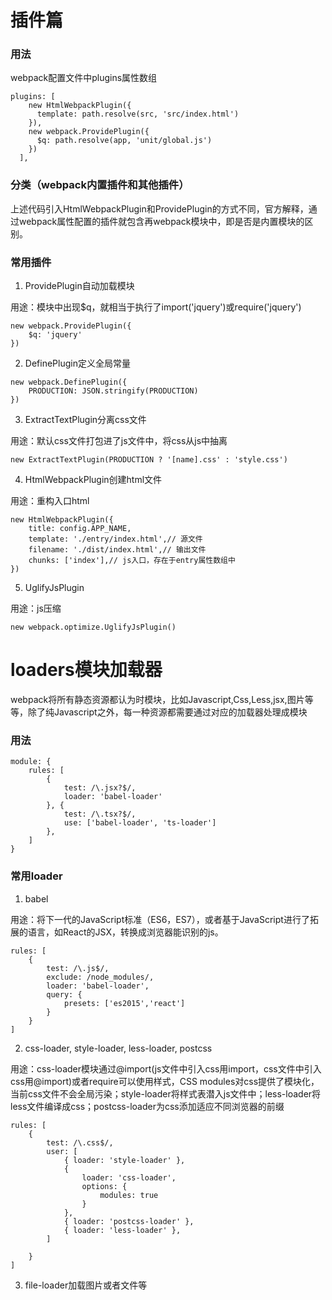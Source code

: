 # 插件篇

### 用法

webpack配置文件中plugins属性数组
```
plugins: [
    new HtmlWebpackPlugin({
      template: path.resolve(src, 'src/index.html')
    }),
    new webpack.ProvidePlugin({
      $q: path.resolve(app, 'unit/global.js')
    })
  ],
```

### 分类（webpack内置插件和其他插件）

上述代码引入HtmlWebpackPlugin和ProvidePlugin的方式不同，官方解释，通过webpack属性配置的插件就包含再webpack模块中，即是否是内置模块的区别。

### 常用插件

1. ProvidePlugin自动加载模块

用途：模块中出现$q，就相当于执行了import('jquery')或require('jquery')
```
new webpack.ProvidePlugin({
    $q: 'jquery'
})
```

2. DefinePlugin定义全局常量

```
new webpack.DefinePlugin({
    PRODUCTION: JSON.stringify(PRODUCTION)
})
```

3. ExtractTextPlugin分离css文件

用途：默认css文件打包进了js文件中，将css从js中抽离

` new ExtractTextPlugin(PRODUCTION ? '[name].css' : 'style.css') `

4. HtmlWebpackPlugin创建html文件

用途：重构入口html

```
new HtmlWebpackPlugin({
    title: config.APP_NAME,
    template: './entry/index.html',// 源文件
    filename: './dist/index.html',// 输出文件
    chunks: ['index'],// js入口，存在于entry属性数组中
})
```

5. UglifyJsPlugin

用途：js压缩

` new webpack.optimize.UglifyJsPlugin() `

# loaders模块加载器

webpack将所有静态资源都认为时模块，比如Javascript,Css,Less,jsx,图片等等，除了纯Javascript之外，每一种资源都需要通过对应的加载器处理成模块

### 用法
```
module: {
    rules: [
        {
            test: /\.jsx?$/,
            loader: 'babel-loader'
        }, {
            test: /\.tsx?$/,
            use: ['babel-loader', 'ts-loader']
        },
    ]
}
```

### 常用loader

1. babel

用途：将下一代的JavaScript标准（ES6，ES7），或者基于JavaScript进行了拓展的语言，如React的JSX，转换成浏览器能识别的js。

```
rules: [
    {
        test: /\.js$/,
        exclude: /node_modules/,
        loader: 'babel-loader',
        query: {
            presets: ['es2015','react']
        }
    }
]
```

2. css-loader, style-loader, less-loader, postcss

用途：css-loader模块通过@import(js文件中引入css用import，css文件中引入css用@import)或者require可以使用样式，CSS modules对css提供了模块化，当前css文件不会全局污染；style-loader将样式表潜入js文件中；less-loader将less文件编译成css；postcss-loader为css添加适应不同浏览器的前缀

```
rules: [
    {
        test: /\.css$/,
        user: [
            { loader: 'style-loader' },
            {
                loader: 'css-loader',
                options: {
                    modules: true
                }
            },
            { loader: 'postcss-loader' },
            { loader: 'less-loader' },
        ]
        
    }
]
```

3. file-loader加载图片或者文件等